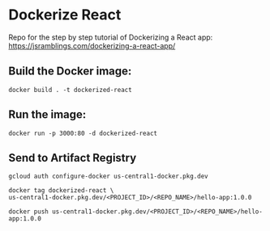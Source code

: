 # Dockerize React

Repo for the step by step tutorial of Dockerizing a React app: https://jsramblings.com/dockerizing-a-react-app/

## Build the Docker image:

```
docker build . -t dockerized-react
```

## Run the image:

```
docker run -p 3000:80 -d dockerized-react
```

## Send to Artifact Registry 
```
gcloud auth configure-docker us-central1-docker.pkg.dev
```

```
docker tag dockerized-react \
us-central1-docker.pkg.dev/<PROJECT_ID>/<REPO_NAME>/hello-app:1.0.0
```

```
docker push us-central1-docker.pkg.dev/<PROJECT_ID>/<REPO_NAME>/hello-app:1.0.0
```
